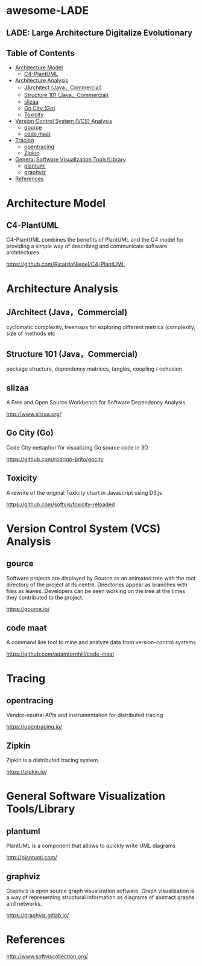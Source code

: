 # awesome-LADE
LADE: Large Architecture Digitalize Evolutionary
---

## Table of Contents

* [Architecture Model](#architecture-model)
    * [C4-PlantUML](#c4-plantuml)
* [Architecture Analysis](#architecture-analysis)
    * [JArchitect (Java，Commercial)](#jarchitect-javacommercial)
    * [Structure 101 (Java，Commercial)](#structure-101-javacommercial)
    * [slizaa](#slizaa)
    * [Go City (Go)](#go-city-go)
    * [Toxicity](#toxicity)
* [Version Control System (VCS) Analysis](#version-control-system-vcs-analysis)
    * [gource](#gource)
    * [code maat](#code-maat)
* [Tracing](#tracing)
    * [opentracing](#opentracing)
    * [Zipkin](#zipkin)
* [General Software Visualization Tools/Library](#general-software-visualization-toolslibrary)
    * [plantuml](#plantuml)
    * [graphviz](#graphviz)
* [References](#references)

Architecture Model
===

C4-PlantUML
---
C4-PlantUML combines the benefits of PlantUML and the C4 model for providing a simple way of describing and communicate software architectures 

https://github.com/RicardoNiepel/C4-PlantUML

Architecture Analysis
===

JArchitect (Java，Commercial)
---
cyclomatic complexity, treemaps for exploring different metrics (complexity, size of methods etc

Structure 101 (Java，Commercial)
---
package structure, dependency matrices, tangles, coupling / cohesion

slizaa
---
A Free and Open Source Workbench for Software Dependency Analysis.

http://www.slizaa.org/

Go City (Go)
---
Code City metaphor for visualizing Go source code in 3D

https://github.com/rodrigo-brito/gocity

Toxicity
---
A rewrite of the original Toxicity chart in Javascript using D3.js

https://github.com/softvis/toxicity-reloaded

Version Control System (VCS) Analysis
===

gource
---
Software projects are displayed by Gource as an animated tree with the root directory of the project at its centre. Directories appear as branches with files as leaves. Developers can be seen working on the tree at the times they contributed to the project.

https://gource.io/

code maat
---
A command line tool to mine and analyze data from version-control systems

https://github.com/adamtornhill/code-maat


Tracing
===

opentracing
---
Vendor-neutral APIs and instrumentation for distributed tracing

https://opentracing.io/

Zipkin
---
Zipkin is a distributed tracing system.

https://zipkin.io/

General Software Visualization Tools/Library
===

plantuml
---
PlantUML is a component that allows to quickly write UML diagrams

http://plantuml.com/

graphviz
---
Graphviz is open source graph visualization software. Graph visualization is a way of representing structural information as diagrams of abstract graphs and networks.

https://graphviz.gitlab.io/


References
===
http://www.softviscollection.org/
